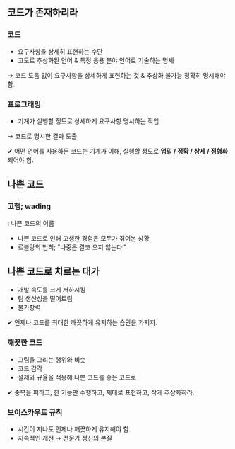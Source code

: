 ## 코드가 존재하리라

### 코드

- 요구사항을 상세히 표현하는 수단
- 고도로 추상화된 언어 & 특정 응용 분야 언어로 기술하는 명세

→ 코드 도움 없이 요구사항을 상세하게 표현하는 것 & 추상화 불가능 정확히 명시해야 함.

### 프로그래밍

- 기계가 실행할 정도로 상세하게 요구사항 명시하는 작업

→ 코드로 명시한 결과 도출

✔ 어떤 언어를 사용하든 코드는 기계가 이해, 실행할 정도로 **엄밀 / 정확 / 상세 / 정형화** 되어야 함.

## 나쁜 코드

### 고행; wading

: 나쁜 코드의 이름

- 나쁜 코드로 인해 고생한 경험은 모두가 겪어본 상황
- 르블랑의 법칙;  "나중은 결코 오지 않는다."

## 나쁜 코드로 치르는 대가

- 개발 속도를 크게 저하시킴
- 팀 생산성을 떨어트림
- 불가항력

✔ 언제나 코드를 최대한 깨끗하게 유지하는 습관을 가지자.

### 깨끗한 코드

- 그림을 그리는 행위와 비슷
- 코드 감각
- 절제와 규율을 적용해 나쁜 코드를 좋은 코드로

✔ 중복을 피하고, 한 기능만 수행하고, 제대로 표현하고, 작게 추상화하라.

### 보이스카우트 규칙

- 시간이 지나도 언제나 깨끗하게 유지해야 함.
- 지속적인 개선 → 전문가 정신의 본질
